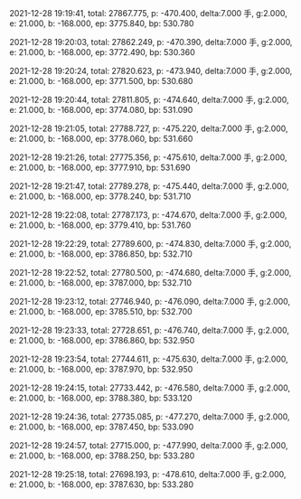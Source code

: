 2021-12-28 19:19:41, total: 27867.775, p: -470.400, delta:7.000 手, g:2.000, e: 21.000, b: -168.000, ep: 3775.840, bp: 530.780

2021-12-28 19:20:03, total: 27862.249, p: -470.390, delta:7.000 手, g:2.000, e: 21.000, b: -168.000, ep: 3772.490, bp: 530.360

2021-12-28 19:20:24, total: 27820.623, p: -473.940, delta:7.000 手, g:2.000, e: 21.000, b: -168.000, ep: 3771.500, bp: 530.680

2021-12-28 19:20:44, total: 27811.805, p: -474.640, delta:7.000 手, g:2.000, e: 21.000, b: -168.000, ep: 3774.080, bp: 531.090

2021-12-28 19:21:05, total: 27788.727, p: -475.220, delta:7.000 手, g:2.000, e: 21.000, b: -168.000, ep: 3778.060, bp: 531.660

2021-12-28 19:21:26, total: 27775.356, p: -475.610, delta:7.000 手, g:2.000, e: 21.000, b: -168.000, ep: 3777.910, bp: 531.690

2021-12-28 19:21:47, total: 27789.278, p: -475.440, delta:7.000 手, g:2.000, e: 21.000, b: -168.000, ep: 3778.240, bp: 531.710

2021-12-28 19:22:08, total: 27787.173, p: -474.670, delta:7.000 手, g:2.000, e: 21.000, b: -168.000, ep: 3779.410, bp: 531.760

2021-12-28 19:22:29, total: 27789.600, p: -474.830, delta:7.000 手, g:2.000, e: 21.000, b: -168.000, ep: 3786.850, bp: 532.710

2021-12-28 19:22:52, total: 27780.500, p: -474.680, delta:7.000 手, g:2.000, e: 21.000, b: -168.000, ep: 3787.000, bp: 532.710

2021-12-28 19:23:12, total: 27746.940, p: -476.090, delta:7.000 手, g:2.000, e: 21.000, b: -168.000, ep: 3785.510, bp: 532.700

2021-12-28 19:23:33, total: 27728.651, p: -476.740, delta:7.000 手, g:2.000, e: 21.000, b: -168.000, ep: 3786.860, bp: 532.950

2021-12-28 19:23:54, total: 27744.611, p: -475.630, delta:7.000 手, g:2.000, e: 21.000, b: -168.000, ep: 3787.970, bp: 532.950

2021-12-28 19:24:15, total: 27733.442, p: -476.580, delta:7.000 手, g:2.000, e: 21.000, b: -168.000, ep: 3788.380, bp: 533.120

2021-12-28 19:24:36, total: 27735.085, p: -477.270, delta:7.000 手, g:2.000, e: 21.000, b: -168.000, ep: 3787.450, bp: 533.090

2021-12-28 19:24:57, total: 27715.000, p: -477.990, delta:7.000 手, g:2.000, e: 21.000, b: -168.000, ep: 3788.250, bp: 533.280

2021-12-28 19:25:18, total: 27698.193, p: -478.610, delta:7.000 手, g:2.000, e: 21.000, b: -168.000, ep: 3787.630, bp: 533.280